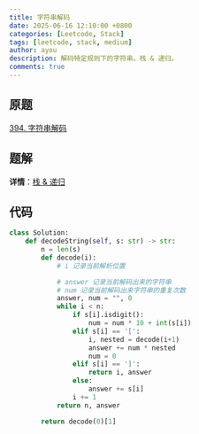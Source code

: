```yaml
---
title: 字符串解码
date: 2025-06-16 12:10:00 +0800
categories: [Leetcode, Stack]
tags: [leetcode, stack, medium]
author: ayou
description: 解码特定规则下的字符串。栈 & 递归。
comments: true
---
```


## 原题
[394. 字符串解码](https://leetcode.cn/problems/decode-string/description/)

## 题解
**详情**：[栈 & 递归](https://leetcode.cn/problems/decode-string/solutions/3701261/zhan-di-gui-by-wrran-nfu1)

## 代码
```python
class Solution:
    def decodeString(self, s: str) -> str:
        n = len(s)
        def decode(i):
            # i 记录当前解析位置

            # answer 记录当前解码出来的字符串
            # num 记录当前解码出来字符串的重复次数
            answer, num = "", 0
            while i < n:
                if s[i].isdigit():
                    num = num * 10 + int(s[i])
                elif s[i] == '[':
                    i, nested = decode(i+1)
                    answer += num * nested
                    num = 0
                elif s[i] == ']':
                    return i, answer
                else:
                    answer += s[i]
                i += 1
            return n, answer

        return decode(0)[1]
```
